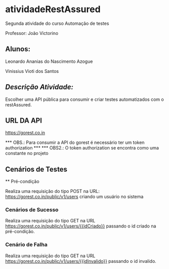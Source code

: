 # atividadeRestAssured

Segunda atividade do curso Automação de testes

Professor: João Victorino

## Alunos:

Leonardo Ananias do Nascimento Azogue 

Vinissius Vioti dos Santos 

## ***Descrição Atividade:*** 

Escolher uma API pública para consumir e criar testes automatizados com o restAssured.

## URL DA API 
https://gorest.co.in

*** OBS.: Para consumir a API do gorest é necessário ter um token authorization *** 
*** OBS2.: O token authorization se encontra como uma constante no projeto

## Cenários de Testes

** Pré-condição

Realiza uma requisição do tipo POST na URL: https://gorest.co.in/public/v1/users criando um usuário no sistema

### Cenários de Sucesso

Realiza uma requisição do tipo GET na URL https://gorest.co.in/public/v1/users/{{idCriado}} passando o id criado na pré-condição.

### Cenário de Falha 

Realiza uma requisição do tipo GET na URL https://gorest.co.in/public/v1/users/{{idInvalido}} passando o id invalido.
